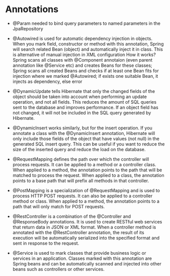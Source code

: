 # Annotations

- @Param needed to bind query parameters to named parameters in the JpaRepository

- @Autowired is used for automatic dependency injection in objects. When you mark field, constructor or method with this annotation, Spring will search related Bean (object) and automatically inject it in class. This is alternative of manual injection in XML configuration
How it works? Spring scans all classes with @Component annotaion (even parent annotation like @Service etc) and creates Beans for these classes; Spring scans all created Beans and checks if at least one Bean fits for injection where we marked @Autowired; if exists one suitable Bean, it injects as dependency, else error

- @DynamicUpdate tells Hibernate that only the changed fields of the object should be taken into account when performing an update operation, and not all fields. This reduces the amount of SQL queries sent to the database and improves performance. If an object field has not changed, it will not be included in the SQL query generated by Hibernate.

- @DynamicInsert works similarly, but for the insert operation. If you annotate a class with the @DynamicInsert annotation, Hibernate will only include those fields of the object that have values (not null) in the generated SQL insert query. This can be useful if you want to reduce the size of the inserted query and reduce the load on the database.

- @RequestMapping defines the path over which the controller will process requests. It can be applied to a method or a controller class. When applied to a method, the annotation points to the path that will be matched to process the request. When applied to a class, the annotation points to a base path that will prefix all methods in that controller.

- @PostMapping is a specialization of @RequestMapping and is used to process HTTP POST requests. It can also be applied to a controller method or class. When applied to a method, the annotation points to a path that will only match for POST requests.

- @RestController is a combination of the @Controller and @ResponseBody annotations. It is used to create RESTful web services that return data in JSON or XML format. When a controller method is annotated with the @RestController annotation, the result of its execution will be automatically serialized into the specified format and sent in response to the request.

- @Service is used to mark classes that provide business logic or services in an application. Classes marked with this annotation are Spring beans and can be automatically scanned and injected into other beans such as controllers or other services.
